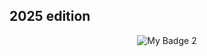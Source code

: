 ## 2025 edition

<div align="center">
  
![My Badge 2](https://loganliffick.vercel.app/images/program-badge-sm.svg)
  
</div>
